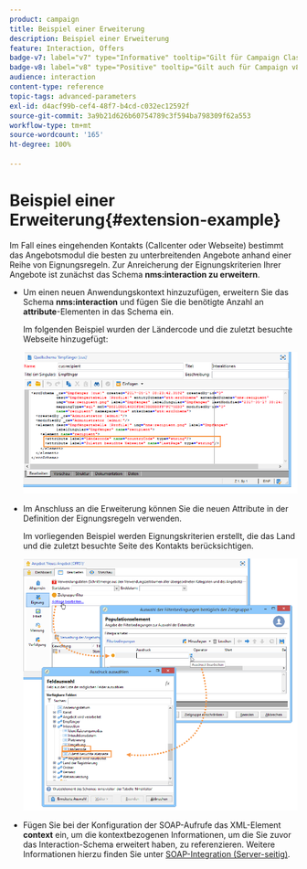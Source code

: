 ```yaml
---
product: campaign
title: Beispiel einer Erweiterung
description: Beispiel einer Erweiterung
feature: Interaction, Offers
badge-v7: label="v7" type="Informative" tooltip="Gilt für Campaign Classic v7"
badge-v8: label="v8" type="Positive" tooltip="Gilt auch für Campaign v8"
audience: interaction
content-type: reference
topic-tags: advanced-parameters
exl-id: d4acf99b-cef4-48f7-b4cd-c032ec12592f
source-git-commit: 3a9b21d626b60754789c3f594ba798309f62a553
workflow-type: tm+mt
source-wordcount: '165'
ht-degree: 100%

---
```


# Beispiel einer Erweiterung{#extension-example}



Im Fall eines eingehenden Kontakts (Callcenter oder Webseite) bestimmt das Angebotsmodul die besten zu unterbreitenden Angebote anhand einer Reihe von Eignungsregeln. Zur Anreicherung der Eignungskriterien Ihrer Angebote ist zunächst das Schema **nms:interaction zu erweitern**.

* Um einen neuen Anwendungskontext hinzuzufügen, erweitern Sie das Schema **nms:interaction** und fügen Sie die benötigte Anzahl an **attribute**-Elementen in das Schema ein.

  Im folgenden Beispiel wurden der Ländercode und die zuletzt besuchte Webseite hinzugefügt:

  ![](assets/s_ncs_configuration_offer_schemas.png)

* Im Anschluss an die Erweiterung können Sie die neuen Attribute in der Definition der Eignungsregeln verwenden.

  Im vorliegenden Beispiel werden Eignungskriterien erstellt, die das Land und die zuletzt besuchte Seite des Kontakts berücksichtigen.

  ![](assets/s_ncs_configuration_offer_context.png)

* Fügen Sie bei der Konfiguration der SOAP-Aufrufe das XML-Element **context** ein, um die kontextbezogenen Informationen, um die Sie zuvor das Interaction-Schema erweitert haben, zu referenzieren. Weitere Informationen hierzu finden Sie unter [SOAP-Integration (Server-seitig)](../../interaction/using/integration-via-soap--server-side-.md).

